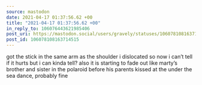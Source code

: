 ```yaml
---
source: mastodon
date: 2021-04-17 01:37:56.62 +00
title: "2021-04-17 01:37:56.62 +00"
in_reply_to: 106076443621985406
post_uri: https://mastodon.social/users/gravely/statuses/106078108163714515
post_id: 106078108163714515
---
```

got the stick in the same arm as the shoulder i dislocated so now i can’t tell if it hurts but i can kinda tell? also it is starting to fade out like marty’s brother and sister in the polaroid before his parents kissed at the under the sea dance, probably fine


